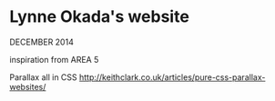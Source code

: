 Lynne Okada's website
=======

DECEMBER 2014

inspiration from AREA 5

Parallax all in CSS
http://keithclark.co.uk/articles/pure-css-parallax-websites/